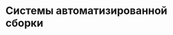 <!-- .slide:    data-background-color="#699f00" -->
<!-- .slide:    class="center center-horizontal" -->
<!-- .slide:    data-transition="convex" -->

# Системы автоматизированной сборки


